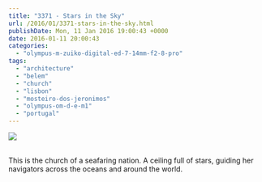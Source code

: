 ```yaml
---
title: "3371 - Stars in the Sky"
url: /2016/01/3371-stars-in-the-sky.html
publishDate: Mon, 11 Jan 2016 19:00:43 +0000
date: 2016-01-11 20:00:43
categories: 
  - "olympus-m-zuiko-digital-ed-7-14mm-f2-8-pro"
tags: 
  - "architecture"
  - "belem"
  - "church"
  - "lisbon"
  - "mosteiro-dos-jeronimos"
  - "olympus-om-d-e-m1"
  - "portugal"
---
```

<div class="container">
<div class="center"><a target="_blank" href="https://d25zfm9zpd7gm5.cloudfront.net/1200x1200/2015/20150904_130103_lr.jpg"><img class="webfeedsFeaturedVisual" src="https://d25zfm9zpd7gm5.cloudfront.net/0600x0600/2015/20150904_130103_lr.jpg" /></a></div>
</div>
<br />

This is the church of a seafaring nation. A ceiling full of stars, guiding her navigators across the oceans and around the world.

